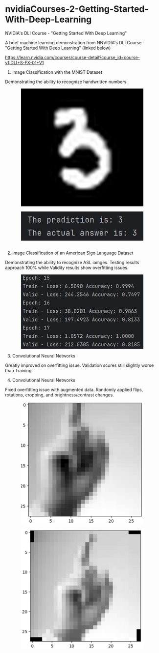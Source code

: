 # nvidiaCourses-2-Getting-Started-With-Deep-Learning
NVIDIA's DLI Course - "Getting Started With Deep Learning"

A brief machine learning demonstration from NNVIDIA's DLI Course - "Getting Started With Deep Learning" (linked below)

https://learn.nvidia.com/courses/course-detail?course_id=course-v1:DLI+S-FX-01+V1

1. Image Classification with the MNIST Dataset

Demonstrating the ability to recognize handwritten numbers.

<p align="center">
	<img src="images/1. Handwritten.png" align="center" width="400"/><br><br>
	<img src="images/1. Result.png" align="center" width="400"/><br><br>
</p>

2. Image Classification of an American Sign Language Dataset

Demonstrating the ability to recognize ASL iamges. Testing results approach 100% while Validity results show overfitting issues.

<p align="center">
	<img src="images/2. Result.png" align="center" width="400"/><br>
</p>

3. Convolutional Neural Networks

Greatly improved on overfitting issue. Validation scores still slightly worse than Training.

4. Convolutional Neural Networks

Fixed overfitting issue with augmented data. Randomly applied flips, rotations, cropping, and brightness/contrast changes.

<p align="center">
	<img src="images/4. Cropped Image.png" align="center" width="400"/><br><br>
	<img src="images/4. Rotated Image.png" align="center" width="400"/><br><br>
</p>
